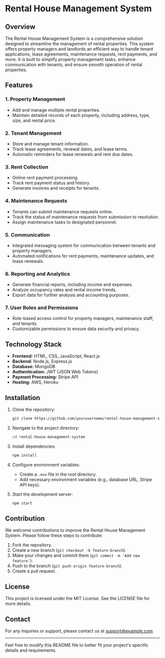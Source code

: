 # Rental House Management System

## Overview
The Rental House Management System is a comprehensive solution designed to streamline the management of rental properties. This system offers property managers and landlords an efficient way to handle tenant applications, lease agreements, maintenance requests, rent payments, and more. It is built to simplify property management tasks, enhance communication with tenants, and ensure smooth operation of rental properties.

## Features
### 1. **Property Management**
- Add and manage multiple rental properties.
- Maintain detailed records of each property, including address, type, size, and rental price.

### 2. **Tenant Management**
- Store and manage tenant information.
- Track lease agreements, renewal dates, and lease terms.
- Automatic reminders for lease renewals and rent due dates.

### 3. **Rent Collection**
- Online rent payment processing.
- Track rent payment status and history.
- Generate invoices and receipts for tenants.

### 4. **Maintenance Requests**
- Tenants can submit maintenance requests online.
- Track the status of maintenance requests from submission to resolution.
- Assign maintenance tasks to designated personnel.

### 5. **Communication**
- Integrated messaging system for communication between tenants and property managers.
- Automated notifications for rent payments, maintenance updates, and lease renewals.

### 6. **Reporting and Analytics**
- Generate financial reports, including income and expenses.
- Analyze occupancy rates and rental income trends.
- Export data for further analysis and accounting purposes.

### 7. **User Roles and Permissions**
- Role-based access control for property managers, maintenance staff, and tenants.
- Customizable permissions to ensure data security and privacy.

## Technology Stack
- **Frontend:** HTML, CSS, JavaScript, React.js
- **Backend:** Node.js, Express.js
- **Database:** MongoDB
- **Authentication:** JWT (JSON Web Tokens)
- **Payment Processing:** Stripe API
- **Hosting:** AWS, Heroku

## Installation
1. Clone the repository:
   ```bash
   git clone https://github.com/yourusername/rental-house-management-system.git
   ```
2. Navigate to the project directory:
   ```bash
   cd rental-house-management-system
   ```
3. Install dependencies:
   ```bash
   npm install
   ```
4. Configure environment variables:
   - Create a `.env` file in the root directory.
   - Add necessary environment variables (e.g., database URL, Stripe API keys).

5. Start the development server:
   ```bash
   npm start
   ```

## Contribution
We welcome contributions to improve the Rental House Management System. Please follow these steps to contribute:
1. Fork the repository.
2. Create a new branch (`git checkout -b feature-branch`).
3. Make your changes and commit them (`git commit -m 'Add new feature'`).
4. Push to the branch (`git push origin feature-branch`).
5. Create a pull request.

## License
This project is licensed under the MIT License. See the LICENSE file for more details.

## Contact
For any inquiries or support, please contact us at support@example.com.

---

Feel free to modify this README file to better fit your project's specific details and requirements.
